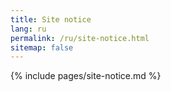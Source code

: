```yaml
---
title: Site notice
lang: ru
permalink: /ru/site-notice.html
sitemap: false
---
```


{% include pages/site-notice.md %}
